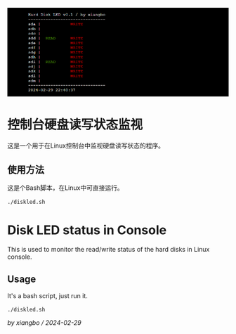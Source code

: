 ![image](console.png)

# 控制台硬盘读写状态监视
这是一个用于在Linux控制台中监视硬盘读写状态的程序。

## 使用方法 
这是个Bash脚本，在Linux中可直接运行。

```
./diskled.sh
```

# Disk LED status in Console
This is used to monitor the read/write status of the hard disks in Linux console.

## Usage
It's a bash script, just run it.

```
./diskled.sh
```

*by xiangbo / 2024-02-29*
